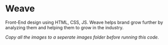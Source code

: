 # Weave
Front-End design using HTML, CSS, JS.
Weave helps brand grow further by analyzing them and helping them to grow in the industry.


*Copy all the images to a seperate images folder before running this code.*
